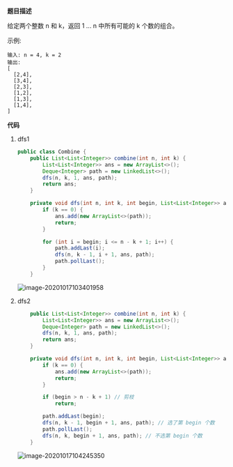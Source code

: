 **题目描述**

给定两个整数 n 和 k，返回 1 ... n 中所有可能的 k 个数的组合。

示例:

```
输入: n = 4, k = 2
输出:
[
  [2,4],
  [3,4],
  [2,3],
  [1,2],
  [1,3],
  [1,4],
]
```

**代码**

1. dfs1

   ```java
   public class Combine {
       public List<List<Integer>> combine(int n, int k) {
           List<List<Integer>> ans = new ArrayList<>();
           Deque<Integer> path = new LinkedList<>();
           dfs(n, k, 1, ans, path);
           return ans;
       }
   
       private void dfs(int n, int k, int begin, List<List<Integer>> ans, Deque<Integer> path) {
           if (k == 0) {
               ans.add(new ArrayList<>(path));
               return;
           }
   
           for (int i = begin; i <= n - k + 1; i++) {
               path.addLast(i);
               dfs(n, k - 1, i + 1, ans, path);
               path.pollLast();
           }
       }
   ```

   ![image-20201017103401958](http://liuhdme-blog.oss-cn-beijing.aliyuncs.com/2020-10-17-023413.png)

2. dfs2

   ```java
       public List<List<Integer>> combine(int n, int k) {
           List<List<Integer>> ans = new ArrayList<>();
           Deque<Integer> path = new LinkedList<>();
           dfs(n, k, 1, ans, path);
           return ans;
       }
   
       private void dfs(int n, int k, int begin, List<List<Integer>> ans, Deque<Integer> path) {
           if (k == 0) {
               ans.add(new ArrayList<>(path));
               return;
           }
   
           if (begin > n - k + 1) // 剪枝
               return;
   
           path.addLast(begin);
           dfs(n, k - 1, begin + 1, ans, path); // 选了第 begin 个数
           path.pollLast();
           dfs(n, k, begin + 1, ans, path); // 不选第 begin 个数
       }
   ```

   ![image-20201017104245350](http://liuhdme-blog.oss-cn-beijing.aliyuncs.com/2020-10-17-024251.png)

